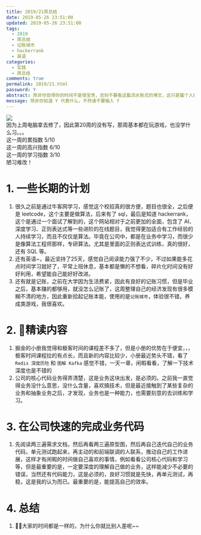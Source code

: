 ```yaml
---
title: 2019/21周总结
date: 2019-05-26 23:51:00
updated: 2019-05-26 23:51:00
tags:
  - 2019
  - 周总结
  - 记账城市
  - hackerrank
  - 英语
categories: 
  - 实践
  - 周总结
comments: true
permalink: 2019/21.html  
password: Y
abstract: 除非你觉得你的时间不是很宝贵，否则不要看这篇流水账式的博文，这只是篇个人的工作的学习一个总结而已，没有包含任何的技术细节
message: 除非你知道 Y 代表什么，不然请不要输入 Y
---
```


![][0]  
因为上周电脑拿去修了，因此第20周的没有写，那周基本都在玩游戏，也没学什么习。。。  
这一周的累指数 5/10  
这一周的高兴指数 6/10   
这一周的学习指数 3/10  
陋习难改！

<!--more-->

# 1. 一些长期的计划

1. 很久之前是通过牛客网学习，感觉这个校招真的很方便，题目也很全，之后便是 leetcode，这个主要是做算法，后来有了 sql，最后是知道 hackerrank，这个是通过一个面试了解到的，这个网站相对于之前更加的全面，包含了 AI、深度学习、正则表达式等一些进阶的在线题目，我觉得更加适合有工作经验的人持续学习，而且不仅仅是算法。毕竟在公司中，都是在业务中学习，而很少是像算法工程师那样，专研算法。尤其是里面的正则表达式训练，真的很好，还有 SQL 等。
2. 还有英语~，最近坚持了25天，感觉自己阅读能力强了不少，不过如果能多花点时间学习就好了，平常上班休息，基本都是懒的不想看，碎片化时间没有好好利用，希望能自己能好好改进。
3. 还有就是记账，之前在大学因为生活费紧，因此有良好的记账习惯，但是毕业之后，基本赚的都够用，就没怎么记账了，这周整理自己的经济发现有很多模糊不清的地方，因此重新拾起记账本能，使用的是`记账城市`，体验很不错，养成类游戏，我很喜欢。

# 2. 精读内容

1. 掘金的小册我觉得和极客时间的课程差不多了，但是小册的优势在于便宜，，，极客时间课程拉的有点长，而且新的内容比较少，小册最近势头不错，看了`Redis 深度历险` 和 `图解 Kafka` 感觉不错，一天一章，闲暇看看，了解一下技术深度也是不错的
2. 公司的核心代码业务得弄清楚，这是业务这块出发，是必须的。之前我一直觉得业务没什么意思，没什么含量，喜欢搞技术，但是最近接触到了某些复杂的业务和抽象业务之后，才发现，业务也是一种能力，也需要刻意的去训练和学习。

# 3. 在公司快速的完成业务代码

1. 先阅读两三遍需求文档，然后再看两三遍原型图，然后再自己迭代自己的业务代码，单元测试跑起来，再主动的和前端联调的人联系，推动自己的工作进展，这样才有闲暇的时间做自己喜欢的事情，例如看看公司核心代码和学习等，但是最重要的是，一定要深度的理解自己做的业务，这样能减少不必要的错误，当然还有代码能力，这是必须的，良好习惯就是先快，再单元测试，再稳，这是我的认为而已。最重要的是，能提高自己的效率。

# 4. 总结

1. 大家的时间都是一样的，为什么你就比别人差呢~~

[0]: https://leran2deeplearnjavawebtech.oss-cn-beijing.aliyuncs.com/background/2019-05-24%E5%81%9A%E7%9A%84%E9%9D%A2.jpg